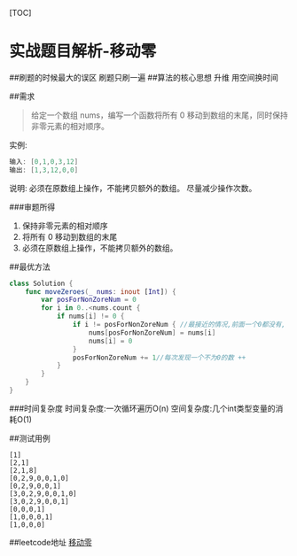 [TOC]

# 实战题目解析-移动零
##刷题的时候最大的误区
刷题只刷一遍
##算法的核心思想
升维
用空间换时间

##需求
> 给定一个数组 nums，编写一个函数将所有 0 移动到数组的末尾，同时保持非零元素的相对顺序。

实例:
```swift
输入: [0,1,0,3,12]
输出: [1,3,12,0,0]
```
说明:
必须在原数组上操作，不能拷贝额外的数组。
尽量减少操作次数。

###审题所得
1. 保持非零元素的相对顺序
2. 将所有 0 移动到数组的末尾
3. 必须在原数组上操作，不能拷贝额外的数组。

##最优方法
```swift
class Solution {
    func moveZeroes(_ nums: inout [Int]) {
        var posForNonZoreNum = 0
        for i in 0..<nums.count {
            if nums[i] != 0 {
                if i != posForNonZoreNum { //最接近的情况,前面一个0都没有, i=posForNonZoreNum
                    nums[posForNonZoreNum] = nums[i]
                    nums[i] = 0
                }
                posForNonZoreNum += 1//每次发现一个不为0的数 ++
            }
        }
    }
}
```

###时间复杂度
时间复杂度:一次循环遍历O(n)
空间复杂度:几个int类型变量的消耗O(1)

##测试用例
```
[1]
[2,1]
[2,1,8]
[0,2,9,0,0,1,0]
[0,2,9,0,0,1]
[3,0,2,9,0,0,1,0]
[3,0,2,9,0,0,1]
[0,0,0,1]
[1,0,0,0,1]
[1,0,0,0]
```

##leetcode地址
[移动零](https://leetcode-cn.com/problems/move-zeroes/)
